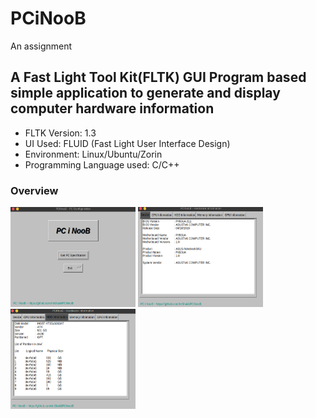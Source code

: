 # PCiNooB
An assignment

## A Fast Light Tool Kit(FLTK) GUI Program based simple application to generate and display computer hardware information

- FLTK Version: 1.3
- UI Used: FLUID (Fast Light User Interface Design)
- Environment: Linux/Ubuntu/Zorin
- Programming Language used: C/C++

### Overview

<img src="https://raw.githubusercontent.com/imShakil/PCiNooB/master/Screenshot%20from%202020-04-09%2022-14-33.png" width="200" height="160" /> <img src="https://raw.githubusercontent.com/imShakil/PCiNooB/master/Screenshot%20from%202020-04-09%2022-14-51.png" width="200" height="160" /> <img src="https://raw.githubusercontent.com/imShakil/PCiNooB/master/Screenshot%20from%202020-04-09%2022-15-21.png" width="200" height="160" />


